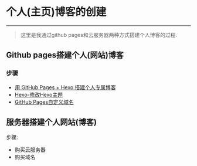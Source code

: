 # 个人(主页)博客的创建

---

>这里是我通过github pages和云服务器两种方式搭建个人博客的过程.
## Github pages搭建个人(网站)博客
### 步骤
* [用 GitHub Pages + Hexo 搭建个人专属博客](https://www.jianshu.com/p/6a69297d1b88)
* [Hexo-修改Hexo主题](https://www.jianshu.com/p/33bc0a0a6e90)
* [GitHub Pages自定义域名](https://www.jianshu.com/p/f5d6dc70f918)

## 服务器搭建个人网站(博客)
步骤:  
* 购买云服务器
* 购买域名
